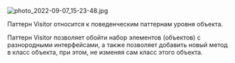 ![photo_2022-09-07_15-23-48.jpg](file:///home/walle/.config/joplin-desktop/resources/fdead4310b3945668a26fd9aa3c65fa9.jpg)

Паттерн Visitor относится к поведенческим паттернам уровня объекта.

Паттерн Visitor позволяет обойти набор элементов (объектов) с разнородными интерфейсами, а также позволяет добавить новый метод в класс объекта, при этом, не изменяя сам класс этого объекта.